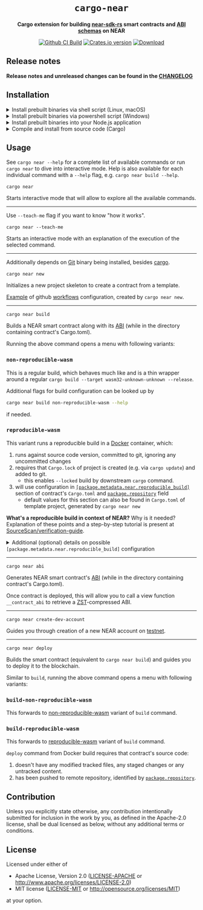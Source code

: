<!-- markdownlint-disable MD014 -->

<div align="center">

  <h1><code>cargo-near</code></h1>

  <p>
    <strong>Cargo extension for building <a href="https://github.com/near/near-sdk-rs">near-sdk-rs</a> smart contracts and <a href="https://github.com/near/abi">ABI schemas</a> on NEAR</strong>
  </p>

  <p>
    <a href="https://github.com/near/cargo-near/actions/workflows/test.yml?query=branch%3Amain"><img src="https://github.com/near/cargo-near/actions/workflows/test.yml/badge.svg" alt="Github CI Build" /></a>
    <a href="https://crates.io/crates/cargo-near"><img src="https://img.shields.io/crates/v/cargo-near.svg?style=flat-square" alt="Crates.io version" /></a>
    <a href="https://crates.io/crates/cargo-near"><img src="https://img.shields.io/crates/d/cargo-near.svg?style=flat-square" alt="Download" /></a>
  </p>

</div>

## Release notes

**Release notes and unreleased changes can be found in the [CHANGELOG](CHANGELOG.md)**

## Installation

<details>
  <summary>Install prebuilt binaries via shell script (Linux, macOS)</summary>

```sh
curl --proto '=https' --tlsv1.2 -LsSf https://github.com/near/cargo-near/releases/latest/download/cargo-near-installer.sh | sh
```
</details>

<details>
  <summary>Install prebuilt binaries via powershell script (Windows)</summary>

```sh
irm https://github.com/near/cargo-near/releases/latest/download/cargo-near-installer.ps1 | iex
```
</details>

<details>
  <summary>Install prebuilt binaries into your Node.js application</summary>

```sh
npm install cargo-near
```
</details>

<details>
  <summary>Compile and install from source code (Cargo)</summary>

```sh
cargo install --locked cargo-near
```

or, install the most recent version from git repository:

```sh
$ git clone https://github.com/near/cargo-near
$ cargo install --locked --path cargo-near
```
</details>

## Usage

See `cargo near --help` for a complete list of available commands or run `cargo near` to dive into interactive mode. Help is also available for each individual command with a `--help` flag, e.g. `cargo near build --help`.

```console
cargo near
```

Starts interactive mode that will allow to explore all the available commands.

---
Use `--teach-me` flag if you want to know "how it works".

```console
cargo near --teach-me
```

Starts an interactive mode with an explanation of the execution of the selected command.

---
Additionally depends on [Git](https://git-scm.com/) binary being installed, besides [cargo](https://github.com/rust-lang/cargo).

```console
cargo near new
```

Initializes a new project skeleton to create a contract from a template.

[Example](./docs/workflows.md) of github [workflows](./cargo-near/src/commands/new/new-project-template/.github/workflows) configuration, created by `cargo near new`.

---

```console
cargo near build
```

Builds a NEAR smart contract along with its [ABI](https://github.com/near/abi) (while in the directory containing contract's Cargo.toml).

Running the above command opens a menu with following variants: 

### `non-reproducible-wasm`

This is a regular build, which behaves much like and is a thin wrapper around a regular `cargo build --target wasm32-unknown-unknown --release`.

Additional flags for build configuration can be looked up by

```bash
cargo near build non-reproducible-wasm --help
```
if needed.

### `reproducible-wasm`

This variant runs a reproducible build in a [Docker](https://docs.docker.com/) container, which:

1. runs against source code version, committed to git, ignoring any uncommitted changes
2. requires that `Cargo.lock` of project is created (e.g. via `cargo update`) and added to git. 
    - this enables `--locked` build by downstream `cargo` command. 
3. will use configuration in [`[package.metadata.near.reproducible_build]`](https://github.com/near/cargo-near/blob/main/cargo-near/src/commands/new/new-project-template/Cargo.template.toml#L14-L25) 
   section of contract's `Cargo.toml` and [`package.repository`](https://github.com/near/cargo-near/blob/main/cargo-near/src/commands/new/new-project-template/Cargo.template.toml#L9) field
    - default values for this section can also be found in `Cargo.toml` of 
      template project, generated by `cargo near new`

**What's a reproducible build in context of NEAR?**
Why is it needed? Explanation of these points and a step-by-step tutorial is present at [SourceScan/verification-guide](https://github.com/SourceScan/verification-guide).

<details>
  <summary>Additional (optional) details on possible <code>[package.metadata.near.reproducible_build]</code> configuration</summary><p>
  
1. available images can be found by this link https://hub.docker.com/r/sourcescan/cargo-near/tags 
  - [`image`](https://github.com/near/cargo-near/blob/main/cargo-near/src/commands/new/new-project-template/Cargo.template.toml#L18) and [`image_digest`](https://github.com/near/cargo-near/blob/main/cargo-near/src/commands/new/new-project-template/Cargo.template.toml#L19) are straightforward to configure:
  ![image_and_digest_pinpoint](./docs/image_and_digest_pinpoint.png)
2. build command flags can be configured, if needed, by changing [`container_build_command`](https://github.com/near/cargo-near/blob/main/cargo-near/src/commands/new/new-project-template/Cargo.template.toml#L29) field
  - base `container_build_command` for images prior to **sourcescan/cargo-near:0.13.0-rust-1.83.0** is `["cargo", "near", "build"]` 
  - base `container_build_command` for images starting with **sourcescan/cargo-near:0.13.0-rust-1.83.0** and after it  is `["cargo", "near", "build", "non-reproducible-wasm", "--locked"]`, where the `--locked` flag is required
  - additional flags, if needed, can be looked up on
    - `cargo near build non-reproducible-wasm --help` for newer/latest images 
    - `cargo near build --help` for older ones 
    - running `docker run -it sourcescan/cargo-near:0.11.0-rust-1.82.0` (or another specific image) and checking the `--help` message of exact `cargo-near` in container may be helpful when in doubt    
3. `cargo near` allows parameterizing build with values of environment variables, present at the time of the build and not present in a contract's source code,
   by specifying their names in [`passed_env`](https://github.com/near/cargo-near/blob/main/cargo-near/src/commands/new/new-project-template/Cargo.template.toml#L24) array
  - supported by `sourcescan/cargo-near:0.10.1-rust-1.82.0` image or later images
  - SourceScan/Nearblocks does not support verifying such contracts yet. 

</p></details>

---

```console
cargo near abi
```

Generates NEAR smart contract's [ABI](https://github.com/near/abi) (while in the directory containing contract's Cargo.toml).

Once contract is deployed, this will allow you to call a view function `__contract_abi` to retrieve a [ZST](https://facebook.github.io/zstd/)-compressed ABI.

---

```console
cargo near create-dev-account
```

Guides you through creation of a new NEAR account on [testnet](https://explorer.testnet.near.org).

---

```console
cargo near deploy
```

Builds the smart contract (equivalent to `cargo near build`) and guides you to deploy it to the blockchain.

Similar to `build`, running the above command opens a menu with following variants: 

### `build-non-reproducible-wasm`

This forwards to [non-reproducible-wasm](#non-reproducible-wasm) variant of `build` command.

### `build-reproducible-wasm`

This forwards to [reproducible-wasm](#reproducible-wasm) variant of `build` command.

`deploy` command from Docker build requires that contract's source code:

1. doesn't have any modified tracked files, any staged changes or any untracked content.  
2. has been pushed to remote repository, identified by 
   [`package.repository`](https://github.com/near/cargo-near/blob/main/cargo-near/src/commands/new/new-project-template/Cargo.template.toml#L9).


## Contribution

Unless you explicitly state otherwise, any contribution intentionally submitted
for inclusion in the work by you, as defined in the Apache-2.0 license, shall be
dual licensed as below, without any additional terms or conditions.

## License

Licensed under either of

* Apache License, Version 2.0
   ([LICENSE-APACHE](LICENSE-APACHE) or <http://www.apache.org/licenses/LICENSE-2.0>)
* MIT license
   ([LICENSE-MIT](LICENSE-MIT) or <http://opensource.org/licenses/MIT>)

at your option.
